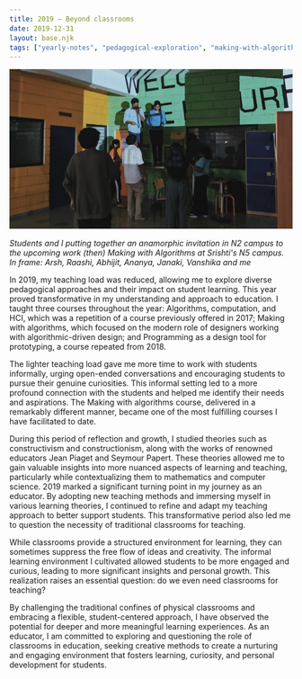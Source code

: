 ```yaml
---
title: 2019 — Beyond classrooms
date: 2019-12-31
layout: base.njk
tags: ["yearly-notes", "pedagogical-exploration", "making-with-algorithms", "constructivism", "informal-learning", "student-centered-approach", "classroom-alternatives", "jean-piaget", "seymour-papert", "algorithmic-design", "hands-on-prototyping"]
--- 
```

 
<img src="/assets/images/2019/future-making.jpg"/>

_Students and I putting together an anamorphic invitation in N2 campus to the upcoming work (then) Making with Algorithms at Srishti's N5 campus. In frame: Arsh, Raashi, Abhijit, Ananya, Janaki, Vanshika and me_

In 2019, my teaching load was reduced, allowing me to explore diverse pedagogical approaches and their impact on student learning. This year proved transformative in my understanding and approach to education. I taught three courses throughout the year: Algorithms, computation, and HCI, which was a repetition of a course previously offered in 2017; Making with algorithms, which focused on the modern role of designers working with algorithmic-driven design; and Programming as a design tool for prototyping, a course repeated from 2018.

The lighter teaching load gave me more time to work with students informally, urging open-ended conversations and encouraging students to pursue their genuine curiosities. This informal setting led to a more profound connection with the students and helped me identify their needs and aspirations. The Making with algorithms course, delivered in a remarkably different manner, became one of the most fulfilling courses I have facilitated to date.

During this period of reflection and growth, I studied theories such as constructivism and constructionism, along with the works of renowned educators Jean Piaget and Seymour Papert. These theories allowed me to gain valuable insights into more nuanced aspects of learning and teaching, particularly while contextualizing them to mathematics and computer science. 2019 marked a significant turning point in my journey as an educator. By adopting new teaching methods and immersing myself in various learning theories, I continued to refine and adapt my teaching approach to better support students. This transformative period also led me to question the necessity of traditional classrooms for teaching.

While classrooms provide a structured environment for learning, they can sometimes suppress the free flow of ideas and creativity. The informal learning environment I cultivated allowed students to be more engaged and curious, leading to more significant insights and personal growth. This realization raises an essential question: do we even need classrooms for teaching?

By challenging the traditional confines of physical classrooms and embracing a flexible, student-centered approach, I have observed the potential for deeper and more meaningful learning experiences. As an educator, I am committed to exploring and questioning the role of classrooms in education, seeking creative methods to create a nurturing and engaging environment that fosters learning, curiosity, and personal development for students.